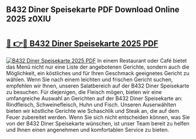 ## B432 Diner Speisekarte PDF Download Online 2025 z0XlU

# <h2><a href="http://gc6vh0.nevu.top/?p=B432+Diner+Speisekarte">🔗 👉🔴 B432 Diner Speisekarte 2025 PDF</a></h2>

[![B432 Diner Speisekarte 2025 PDF](https://i.imgur.com/dBaPXMq.png)](http://gc6vh0.nevu.top/?p=B432+Diner+Speisekarte)
In einem Restaurant oder Café bietet das Menü nicht nur eine Liste der angebotenen Gerichte, sondern auch die Möglichkeit, ein köstliches und für Ihren Geschmack geeignetes Gericht zu wählen. Wenn Sie nach einem leichten und frischen Gericht suchen, empfehlen wir Ihnen, unseren Salatbereich auf der B432 Diner Speisekarte zu besuchen. Für diejenigen, die Fleisch mögen, bieten wir eine umfangreiche Auswahl an Gerichten auf der B432 Diner Speisekarte an: Rindfleisch, Schweinefleisch, Huhn und Fisch. Unseren Auserwählten bieten wir köstliche Gerichte wie Schaschlik und Steak an, die auf dem Feuer zubereitet werden. Wenn Sie sich nicht entscheiden können, was Sie von der B432 Diner Speisekarte wünschen, ist unser Team bereit zu helfen und Ihnen einen angenehmen und komfortablen Service zu bieten.
